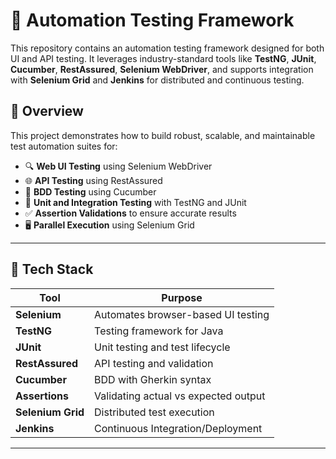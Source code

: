 # 🧪 Automation Testing Framework

This repository contains an automation testing framework designed for both UI and API testing. It leverages industry-standard tools like **TestNG**, **JUnit**, **Cucumber**, **RestAssured**, **Selenium WebDriver**, and supports integration with **Selenium Grid** and **Jenkins** for distributed and continuous testing.

## 🚀 Overview

This project demonstrates how to build robust, scalable, and maintainable test automation suites for:
- 🔍 **Web UI Testing** using Selenium WebDriver
- 🌐 **API Testing** using RestAssured
- 🧾 **BDD Testing** using Cucumber
- 🧪 **Unit and Integration Testing** with TestNG and JUnit
- ✅ **Assertion Validations** to ensure accurate results
- 🖥️ **Parallel Execution** using Selenium Grid

---

## 🔧 Tech Stack

| Tool           | Purpose                             |
|----------------|-------------------------------------|
| **Selenium**   | Automates browser-based UI testing  |
| **TestNG**     | Testing framework for Java          |
| **JUnit**      | Unit testing and test lifecycle     |
| **RestAssured**| API testing and validation          |
| **Cucumber**   | BDD with Gherkin syntax             |
| **Assertions** | Validating actual vs expected output|
| **Selenium Grid** | Distributed test execution      |
| **Jenkins**    | Continuous Integration/Deployment   |

---


